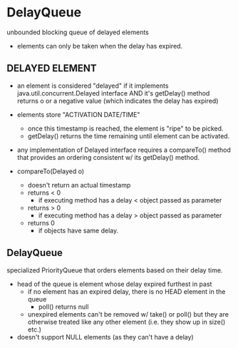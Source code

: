# DelayQueue
unbounded blocking queue of delayed elements
- elements can only be taken when the delay has expired. 

## DELAYED ELEMENT
- an element is considered "delayed" if it implements java.util.concurrent.Delayed interface AND 
it's getDelay() method returns o or a negative value (which indicates the delay has expired)

- elements store "ACTIVATION DATE/TIME"
    - once this timestamp is reached, the element is "ripe" to be picked. 
    - getDelay() returns the time remaining until element can be activated. 
    
- any implementation of Delayed interface requires a compareTo() method that provides an
ordering consistent w/ its getDelay() method.

- compareTo(Delayed o)
    - doesn't return an actual timestamp
    - returns < 0 
        - if executing method has a delay < object passed as parameter
    - returns > 0
        - if executing method has a delay > object passed as parameter
    - returns 0
        - if objects have same delay.
        
## DelayQueue
specialized PriorityQueue that orders elements based on their delay time. 
- head of the queue is element whose delay expired furthest in past
    - if no element has an expired delay, there is no HEAD element in the queue
        - poll() returns null
    - unexpired elements can't be removed w/ take() or poll() but they are otherwise
    treated like any other element (i.e. they show up in size() etc.)
- doesn't support NULL elements (as they can't have a delay)
